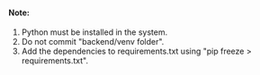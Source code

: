 
#### Note: 

1. Python must be installed in the system. 
2. Do not commit "backend/venv folder".
3. Add the dependencies to requirements.txt using "pip freeze > requirements.txt".
